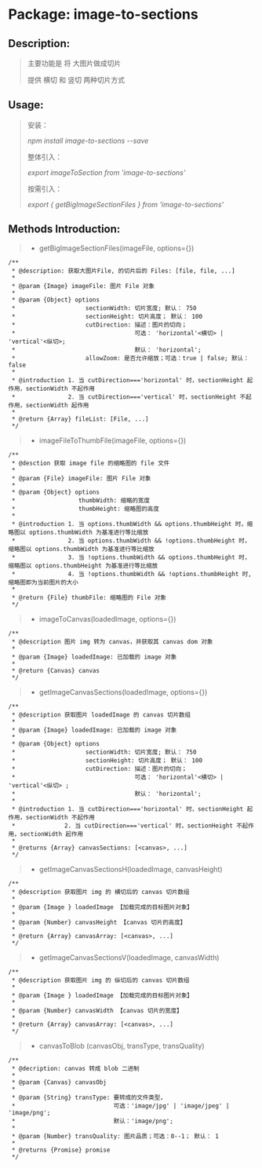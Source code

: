 # Package: image-to-sections

## Description:
> 主要功能是 将 大图片做成切片
>
> 提供 横切 和 竖切 两种切片方式

## Usage:
> 安装：
>
> *npm install image-to-sections --save*
>
> 整体引入：
>
> *export imageToSection from 'image-to-sections'*
>
> 按需引入：
>
> *export { getBigImageSectionFiles } from 'image-to-sections'*


## Methods Introduction:
>- getBigImageSectionFiles(imageFile, options={})
```
/**
 * @description: 获取大图片File, 的切片后的 Files: [file, file, ...]
 *
 * @param {Image} imageFile: 图片 File 对象
 *
 * @param {Object} options
 *                    sectionWidth: 切片宽度; 默认： 750
 *                    sectionHeight: 切片高度； 默认： 100
 *                    cutDirection: 描述：图片的切向； 
 *                                  可选： 'horizontal'<横切> | 'vertical'<纵切>; 
 *                                  默认： 'horizontal';
 *                    allowZoom: 是否允许缩放；可选：true | false; 默认： false
 *
 * @introduction 1. 当 cutDirection==='horizontal' 时，sectionHeight 起作用，sectionWidth 不起作用
 *               2. 当 cutDirection==='vertical' 时，sectionHeight 不起作用，sectionWidth 起作用
 *     
 * @return {Array} fileList: [File, ...]
 */
```

>- imageFileToThumbFile(imageFile, options={})
```
/**
 * @desction 获取 image file 的缩略图的 file 文件
 *
 * @param {File} imageFile: 图片 File 对象
 *
 * @param {Object} options 
 *                  thumbWidth: 缩略的宽度
 *                  thumbHeight: 缩略图的高度
 *
 * @introduction 1. 当 options.thumbWidth && options.thumbHeight 时，缩略图以 options.thumbWidth 为基准进行等比缩放
 *               2. 当 options.thumbWidth && !options.thumbHeight 时，缩略图以 options.thumbWidth 为基准进行等比缩放
 *               3. 当 !options.thumbWidth && options.thumbHeight 时，缩略图以 options.thumbHeight 为基准进行等比缩放
 *               4. 当 !options.thumbWidth && !options.thumbHeight 时, 缩略图即为当前图片的大小
 *
 * @return {File} thumbFile: 缩略图的 File 对象
 */
```

>- imageToCanvas(loadedImage, options={})
```
/**
 * @description 图片 img 转为 canvas，并获取其 canvas dom 对象
 *
 * @param {Image} loadedImage: 已加载的 image 对象
 *
 * @return {Canvas} canvas
 */
```

>- getImageCanvasSections(loadedImage, options={})
```
/**
 * @description 获取图片 loadedImage 的 canvas 切片数组
 *
 * @param {Image} loadedImage: 已加载的 image 对象
 *
 * @param {Object} options 
 *                    sectionWidth: 切片宽度; 默认： 750
 *                    sectionHeight: 切片高度； 默认： 100
 *                    cutDirection: 描述：图片的切向； 
 *                                  可选： 'horizontal'<横切> | 'vertical'<纵切> ; 
 *                                  默认： 'horizontal';
 *
 * @introduction 1. 当 cutDirection==='horizontal' 时，sectionHeight 起作用，sectionWidth 不起作用
 *              2. 当 cutDirection==='vertical' 时，sectionHeight 不起作用，sectionWidth 起作用  
 *
 * @returns {Array} canvasSections: [<canvas>, ...]
 */
```

>- getImageCanvasSectionsH(loadedImage, canvasHeight)
```
/**
 * @description 获取图片 img 的 横切后的 canvas 切片数组
 *
 * @param {Image } loadedImage 【加载完成的目标图片对象】
 *
 * @param {Number} canvasHeight 【canvas 切片的高度】
 *
 * @return {Array} canvasArray: [<canvas>, ...]
 */
```

>- getImageCanvasSectionsV(loadedImage, canvasWidth)
```
/**
 * @description 获取图片 img 的 纵切后的 canvas 切片数组
 *
 * @param {Image } loadedImage 【加载完成的目标图片对象】
 *
 * @param {Number} canvasWidth 【canvas 切片的宽度】
 *
 * @return {Array} canvasArray: [<canvas>, ...]
 */
```

>- canvasToBlob (canvasObj, transType, transQuality)
```
/**
 * @decription: canvas 转成 blob 二进制
 *
 * @param {Canvas} canvasObj 
 *
 * @param {String} transType: 要转成的文件类型，
 *                            可选：'image/jpg' | 'image/jpeg' | 'image/png'; 
 *                            默认：'image/png';
 *
 * @param {Number} transQuality: 图片品质；可选：0--1； 默认： 1
 *
 * @returns {Promise} promise
 */
```

